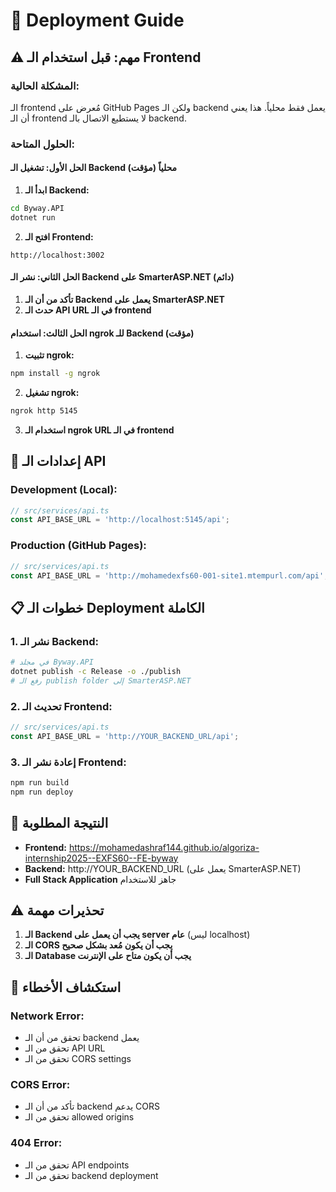 # 🚀 Deployment Guide

## ⚠️ **مهم: قبل استخدام الـ Frontend**

### **المشكلة الحالية:**
الـ frontend مُعرض على GitHub Pages ولكن الـ backend يعمل فقط محلياً. هذا يعني أن الـ frontend لا يستطيع الاتصال بالـ backend.

### **الحلول المتاحة:**

#### **الحل الأول: تشغيل الـ Backend محلياً (مؤقت)**

1. **ابدأ الـ Backend:**
```bash
cd Byway.API
dotnet run
```

2. **افتح الـ Frontend:**
```
http://localhost:3002
```

#### **الحل الثاني: نشر الـ Backend على SmarterASP.NET (دائم)**

1. **تأكد من أن الـ Backend يعمل على SmarterASP.NET**
2. **حدث الـ API URL في الـ frontend**

#### **الحل الثالث: استخدام ngrok للـ Backend (مؤقت)**

1. **تثبيت ngrok:**
```bash
npm install -g ngrok
```

2. **تشغيل ngrok:**
```bash
ngrok http 5145
```

3. **استخدام الـ ngrok URL في الـ frontend**

## 🔧 **إعدادات الـ API**

### **Development (Local):**
```typescript
// src/services/api.ts
const API_BASE_URL = 'http://localhost:5145/api';
```

### **Production (GitHub Pages):**
```typescript
// src/services/api.ts
const API_BASE_URL = 'http://mohamedexfs60-001-site1.mtempurl.com/api';
```

## 📋 **خطوات الـ Deployment الكاملة**

### **1. نشر الـ Backend:**
```bash
# في مجلد Byway.API
dotnet publish -c Release -o ./publish
# رفع الـ publish folder إلى SmarterASP.NET
```

### **2. تحديث الـ Frontend:**
```typescript
// src/services/api.ts
const API_BASE_URL = 'http://YOUR_BACKEND_URL/api';
```

### **3. إعادة نشر الـ Frontend:**
```bash
npm run build
npm run deploy
```

## 🎯 **النتيجة المطلوبة**

- **Frontend:** https://mohamedashraf144.github.io/algoriza-internship2025--EXFS60--FE-byway
- **Backend:** http://YOUR_BACKEND_URL (يعمل على SmarterASP.NET)
- **Full Stack Application** جاهز للاستخدام

## ⚠️ **تحذيرات مهمة**

1. **الـ Backend يجب أن يعمل على server عام** (ليس localhost)
2. **الـ CORS يجب أن يكون مُعد بشكل صحيح**
3. **الـ Database يجب أن يكون متاح على الإنترنت**

## 🔧 **استكشاف الأخطاء**

### **Network Error:**
- تحقق من أن الـ backend يعمل
- تحقق من الـ API URL
- تحقق من الـ CORS settings

### **CORS Error:**
- تأكد من أن الـ backend يدعم CORS
- تحقق من الـ allowed origins

### **404 Error:**
- تحقق من الـ API endpoints
- تحقق من الـ backend deployment
